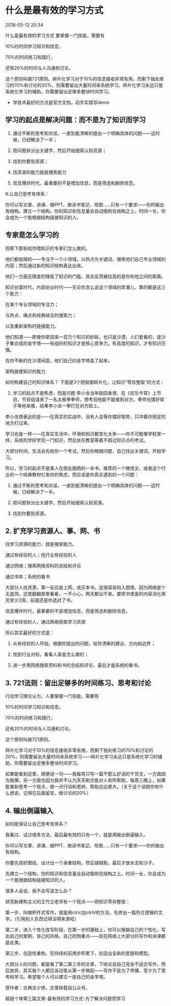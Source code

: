 # 什么是最有效的学习方式

2018-05-12 20:34

什么是最有效的学习方式
要掌握一门技能，需要有

10%的时间学习知识和信息，

70%的时间练习和践行，

还有20%的时间与人沟通和讨论。

这个原则叫做721原则。碎片化学习对于10%的信息接收非常有用，而剩下独处练习的70%和讨论的20%，则需要留出大量时间来系统学习。碎片化学习永远只是系统化学习的辅助。你需要留出足够多整块时间学习。


* 学技术最好的方法是官方文档，动手实践写demo
 

## 学习的起点是解决问题：而不是为了知识而学习
1. 通过不断的思考和对话，一直到能清晰的提出一个明确具体的问题——这时候，已经解决了一半；

2. 把问题拆分出关键字，然后开始搜索认知资源；

3. 找到你要到资源；

4. 找资源的能力就是搜索能力

5. 信息爆炸时代，最重要的不是增加信息，而是筛选和删除信息。

6.让自己思考有体系：

你可以写文章、讲课、做PPT、做读书笔记、导图……只有一个要求——你的输出有结构。建立一个结构，你的知识和信息量会自动吸附在结构之上。时间一长，你会成为一个能根据结构链接知识的人。

 

## 专家是怎么学习的
观察下那些给你喂知识的专家们怎么做的。

他们都挺贼的——专注于一个小领域，以热点为关键词，搜索他们自己专业领域的内容；然后通过新的知识结构表达出来。

他们一方面无限度的降低了知识的门槛，其实反而被拉高的是你和他之间的距离。

知识创富时代，内容创业时代——无论你怎么说这个领域的弄潮儿，靠的都是这三个能力：

在某个专业领域的专注力；

与热点、痛点和经典结合的搜索力；

以及重新架构的链接能力。

他们知道——即使你拿回来一百万个知识的砂砾，也只是沙漠，人们爱看的，是沙子集合成的金字塔——有组织的知识才是核心竞争力。有高度的知识，才有知识压强。

在你不断的在沙漠闲逛，他们自己的金字塔盖了起来。

架构链接知识的能力

如何构建自己的知识体系？
下面是3个把抵御碎片化，让知识“零存整取”的方式：

1. 学习的起点不是焦虑，而是问题
李小龙当年刚回香港，在《欢乐今宵》上节目，节目组请来了一名太极拳拳师，想考验他能不能推到对方。拳师也摆好架子等他来推，结果李小龙一拳打在对方脸上。

李小龙想表达的是——在真实的实战中，没有人会等你摆好架势，只冲着你规定的地方打过来。

学习也是一样——在真实生活中，环境和知识都变化太多——你不可能像学校里一样，系统的学好学完一门知识，然后坐在教室等着不超过知识点的考试。

大部分时间，生活会先给你一个考试，然后你根据问题，自己找出关键词，开始学习。

所以，学习的起点不是某人在朋友圈晒的一本书、推荐的一个微信文、或者这个行业的一个经典教材引发你的焦虑，而应该是你真实遇到的一个问题：

1. 通过不断的思考和对话，一直到能清晰的提出一个明确具体的问题——这时候，已经解决了一半。

2. 把问题拆分出关键字，然后开始搜索认知资源。

3.  找到你要到资源。

 

## 2. 扩充学习资源人、事、网、书 
找学习资源的能力，就是搜索能力。

通过有经验的人；找行业有经验的人

通过网络；搜索网络资料的总结和评论

通过书本；系统的看书

大部分人找资源，第一反应是上网，或买本书。这很容易陷入困境，因为网络是个无底洞，这里翻翻那里看看，一不小心，两天都出不来。要把书里面的内容消化用完至少2周，前提还是你选对了书。

信息爆炸时代，最重要的不是增加信息，而是筛选和删除信息。

通过有经验的人，通过网络获取学习资源

所以其实最好的方式是：

1. 从有经验的人开始，根据你提出的问题，给你清晰的建议、方向和边界；

2. 找到行业对标，看看人家是怎么做的；

3. 进一步用网络搜索资料和书的总结和评论，最后才是系统的看书。

 

## 3.  721法则：留出足够多的时间练习、思考和讨论
行动学习理论认为，人要掌握一门技能，需要有

10%的时间学习知识和信息，

70%的时间练习和践行，

还有20%的时间与人沟通和讨论。

这个原则叫做721原则。

碎片化学习对于10%的信息接收非常有用，而剩下独处练习的70%和讨论的20%，则需要留出大量时间来系统学习——碎片化学习永远只是系统化学习的辅助。你需要留出足够多整块时间学习。

如果能看到这里，顺便说一句——我每周只写一篇不那么好读的干货文，一方面因为我懒，另一方面也因为我并不认为天天刷文能对人有所帮助，每周三晚上，如果能重新思考一个观点，做一点行动和思辨，帮助远远更大。（关于这个话题你有什么想说，记得在后面留言，做讨论的20%）

 

## 4. 输出倒逼输入
如何能保证让自己思考有体系？

我看过、试过很多方法，最后最有效的只有一个，就是用输出倒逼输入。

你可以写文章、讲课、做PPT、做读书笔记、导图……只有一个要求——你的输出有结构。

你要先搭好图纸，设计出一个承重结构，然后铺钢筋，最后才放水泥和沙子。

先建立一个结构，你的知识和信息量会自动吸附在结构之上。时间一长，你会成为一个能根据结构链接知识的人。

很多人会说，我不会写该怎么办？

研究新建构主义的王竹立老师有一个观点——把知识零存整取：

第一步，叫做积件式写作，就是用ctrlc加ctrlV的方法，先拼出一篇符合逻辑的文字。（引用别人东西记得注明来源哈）

第二步，进入个性化改写阶段，在第一步的基础上，你可以根据自己的个性化，写出自己的案例，自己的风格，自己的侧重点——现在网络上大部分的写作和讲课都是此类。

第三步，创造性重构，在持续的前两步积累下，创造出全新的思路和模型。

大部分人的问题，都是看了第二第三步的文章，下结论说自己完全不适合写作，然后放弃。其实每个人都应该动笔从第一步做起——写作不是为了传播，至少为了思考和学习。希望每个人可以建立一座自己的金字塔。

 

原作者：古典古少侠，文章转载自公众号。

超级个体第三篇文章-最有效的学习方式-为了解决问题而学习